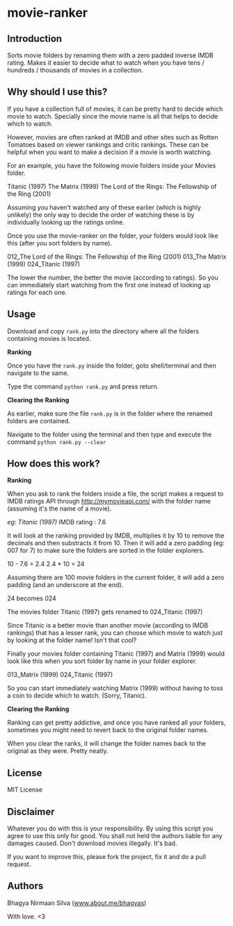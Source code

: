 movie-ranker
==

Introduction
----
Sorts movie folders by renaming them with a zero padded inverse IMDB rating. Makes it easier to decide what to watch when you have tens / hundreds / thousands of movies in a collection.

Why should I use this?
--

If you have a collection full of movies, it can be pretty hard to decide which movie to watch. Specially since the movie name is all that helps to decide which to watch.

However, movies are often ranked at IMDB and other sites such as Rotten Tomatoes based on viewer rankings and critic rankings. These can be helpful when you want to make a decision if a movie is worth watching.

For an example, you have the following movie folders inside your Movies folder.

Titanic (1997)
The Matrix (1999)
The Lord of the Rings: The Fellowship of the Ring (2001)

Assuming you haven't watched any of these earlier (which is highly unlikely) the only way to decide the order of watching these is by individually looking up the ratings online.

Once you use the movie-ranker on the folder, your folders would look like this (after you sort folders by name).

012_The Lord of the Rings: The Fellowship of the Ring (2001)
013_The Matrix (1999)
024_Titanic (1997)

The lower the number, the better the movie (according to ratings). So you can immediately start watching from the first one instead of looking up ratings for each one.

Usage
---
Download and copy `rank.py` into the directory where all the folders containing movies is located.

**Ranking**

Once you have the `rank.py` inside the folder, goto shell/terminal and then navigate to the same.

Type the command `python rank.py` and press return.

**Clearing the Ranking**

As earlier, make sure the file `rank.py` is in the folder where the renamed folders are contained.

Navigate to the folder using the terminal and then type and execute the command `python rank.py --clear`

How does this work?
----

**Ranking**

When you ask to rank the folders inside a file, the script makes a request to IMDB ratings API through http://mymovieapi.com/ with the folder name (assuming it's the name of a movie). 

_eg: Titanic (1997)_
IMDB rating : 7.6

It will look at the ranking provided by IMDB, multiplies it by 10 to remove the decimals and then substracts it from 10. Then it will add a zero padding (eg: 007 for 7) to make sure the folders are sorted in the folder explorers.

10 - 7.6 = 2.4
2.4 * 10 = 24

Assuming there are 100 movie folders in the current folder, it will add a zero padding (and an underscore at the end).

24 becomes 024

The movies folder Titanic (1997) gets renamed to 024_Titanic (1997)

Since Titanic is a better movie than another movie (according to IMDB rankings) that has a lesser rank, you can choose which movie to watch just by looking at the folder name! Isn't that cool?

Finally your movies folder containing Titanic (1997) and Matrix (1999) would look like this when you sort folder by name in your folder explorer.

013_Matrix (1999)
024_Titanic (1997)

So you can start immediately watching Matrix (1999) without having to toss a coin to decide which to watch. (Sorry, Titanic).

**Clearing the Ranking**

Ranking can get pretty addictive, and once you have ranked all your folders, sometimes you might need to revert back to the original folder names.

When you clear the ranks, it will change the folder names back to the original as they were. Pretty neatly.

License
---
MIT License

Disclaimer
---
Whatever you do with this is your responsibility.
By using this script you agree to use this only for good. 
You shall not held the authors liable for any damages caused.
Don't download movies illegally. It's bad.

If you want to improve this, please fork the project, fix it and do a pull request.

Authors
---

Bhagya Nirmaan Silva (www.about.me/bhagyas)

With love.
<3
